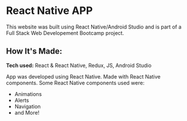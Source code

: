 # React Native APP
This website was built using React Native/Android Studio and is part of a Full Stack Web Developement Bootcamp project.




## How It's Made:

**Tech used:** React & React Native, Redux, JS, Android Studio

App was developed using React Native. Made with React Native components.
Some React Native components used were:
- Animations
- Alerts
- Navigation
- and More!

